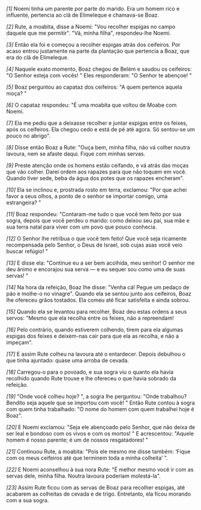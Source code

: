 *[1]* Noemi tinha um parente por parte do marido. Era um homem rico e influente, pertencia ao clã de Elimeleque e chamava-se Boaz.

*[2]* Rute, a moabita, disse a Noemi: "Vou recolher espigas no campo daquele que me permitir". "Vá, minha filha", respondeu-lhe Noemi.

*[3]* Então ela foi e começou a recolher espigas atrás dos ceifeiros. Por acaso entrou justamente na parte da plantação que pertencia a Boaz, que era do clã de Elimeleque.

*[4]* Naquele exato momento, Boaz chegou de Belém e saudou os ceifeiros: "O Senhor esteja com vocês! " Eles responderam: "O Senhor te abençoe! "

*[5]* Boaz perguntou ao capataz dos ceifeiros: "A quem pertence aquela moça? "

*[6]* O capataz respondeu: "É uma moabita que voltou de Moabe com Noemi.

*[7]* Ela me pediu que a deixasse recolher e juntar espigas entre os feixes, após os ceifeiros. Ela chegou cedo e está de pé até agora. Só sentou-se um pouco no abrigo".

*[8]* Disse então Boaz a Rute: "Ouça bem, minha filha, não vá colher noutra lavoura, nem se afaste daqui. Fique com minhas servas.

*[9]* Preste atenção onde os homens estão ceifando, e vá atrás das moças que vão colher. Darei ordem aos rapazes para que não toquem em você. Quando tiver sede, beba da água dos potes que os rapazes encheram".

*[10]* Ela se inclinou e, prostrada rosto em terra, exclamou: "Por que achei favor a seus olhos, a ponto de o senhor se importar comigo, uma estrangeira? "

*[11]* Boaz respondeu: "Contaram-me tudo o que você tem feito por sua sogra, depois que você perdeu o marido: como deixou seu pai, sua mãe e sua terra natal para viver com um povo que pouco conhecia.

*[12]* O Senhor lhe retribua o que você tem feito! Que você seja ricamente recompensada pelo Senhor, o Deus de Israel, sob cujas asas você veio buscar refúgio! "

*[13]* E disse ela: "Continue eu a ser bem acolhida, meu senhor! O senhor me deu ânimo e encorajou sua serva — e eu sequer sou como uma de suas servas! "

*[14]* Na hora da refeição, Boaz lhe disse: "Venha cá! Pegue um pedaço de pão e molhe-o no vinagre". Quando ela se sentou junto aos ceifeiros, Boaz lhe ofereceu grãos tostados. Ela comeu até ficar satisfeita e ainda sobrou.

*[15]* Quando ela se levantou para recolher, Boaz deu estas ordens a seus servos: "Mesmo que ela recolha entre os feixes, não a repreendam!

*[16]* Pelo contrário, quando estiverem colhendo, tirem para ela algumas espigas dos feixes e deixem-nas cair para que ela as recolha, e não a impeçam".

*[17]* E assim Rute colheu na lavoura até o entardecer. Depois debulhou o que tinha ajuntado: quase uma arroba de cevada.

*[18]* Carregou-o para o povoado, e sua sogra viu o quanto ela havia recolhido quando Rute trouxe e lhe ofereceu o que havia sobrado da refeição.

*[19]* "Onde você colheu hoje? ", a sogra lhe perguntou: "Onde trabalhou? Bendito seja aquele que se importou com você! " Então Rute contou à sogra com quem tinha trabalhado: "O nome do homem com quem trabalhei hoje é Boaz".

*[20]* E Noemi exclamou: "Seja ele abençoado pelo Senhor, que não deixa de ser leal e bondoso com os vivos e com os mortos! " E acrescentou: "Aquele homem é nosso parente; é um de nossos resgatadores! "

*[21]* Continuou Rute, a moabita: "Pois ele mesmo me disse também: ‘Fique com os meus ceifeiros até que terminem toda a minha colheita’ ".

*[22]* E Noemi aconselhou à sua nora Rute: "É melhor mesmo você ir com as servas dele, minha filha. Noutra lavoura poderiam molestá-la".

*[23]* Assim Rute ficou com as servas de Boaz para recolher espigas, até acabarem as colheitas de cevada e de trigo. Entretanto, ela ficou morando com a sua sogra.

